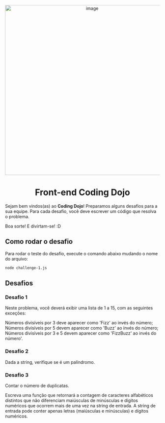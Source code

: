 <div align="center">
  <img width="551" alt="image" src="https://user-images.githubusercontent.com/20569339/182915440-7baf9035-9866-4e43-a425-a3d16c8ce35c.png">
  
  <h1>Front-end Coding Dojo</h1>
</div>



Sejam bem vindos(as) ao **Coding Dojo**! Preparamos alguns desafios para a sua equipe. Para cada desafio, você deve escrever um código que resolva o problema.

Boa sorte! E divirtam-se! :D

## Como rodar o desafio

Para rodar o teste do desafio, execute o comando abaixo mudando o nome do arquivo:

```bash
node challenge-1.js
```

## Desafios

### Desafio 1

Neste problema, você deverá exibir uma lista de 1 a 15, com as seguintes exceções:

Números divisíveis por 3 deve aparecer como 'Fizz' ao invés do número;
Números divisíveis por 5 devem aparecer como 'Buzz' ao invés do número;
Números divisíveis por 3 e 5 devem aparecer como 'FizzBuzz' ao invés do número'.

### Desafio 2

Dada a string, verifique se é um palíndromo.

### Desafio 3

Contar o número de duplicatas.

Escreva uma função que retornará a contagem de caracteres alfabéticos distintos que não diferenciam maiúsculas de minúsculas e dígitos numéricos que ocorrem mais de uma vez na string de entrada. A string de entrada pode conter apenas letras (maiúsculas e minúsculas) e dígitos numéricos.

